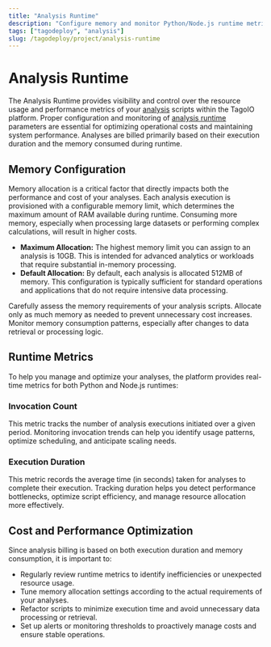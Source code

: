 ```yaml
---
title: "Analysis Runtime"
description: "Configure memory and monitor Python/Node.js runtime metrics for TagoIO analyses; optimize cost and performance."
tags: ["tagodeploy", "analysis"]
slug: /tagodeploy/project/analysis-runtime
---
```


# Analysis Runtime

The Analysis Runtime provides visibility and control over the resource usage and
performance metrics of your
[analysis](https://help.tago.io/portal/en/kb/articles/29-analysis-overview)
scripts within the TagoIO platform. Proper configuration and monitoring of
[analysis runtime](https://help.tago.io/portal/en/kb/articles/194-analysis-service)
parameters are essential for optimizing operational costs and maintaining system
performance. Analyses are billed primarily based on their execution duration and
the memory consumed during runtime.

## Memory Configuration

Memory allocation is a critical factor that directly impacts both the
performance and cost of your analyses. Each analysis execution is provisioned
with a configurable memory limit, which determines the maximum amount of RAM
available during runtime. Consuming more memory, especially when processing
large datasets or performing complex calculations, will result in higher costs.

- **Maximum Allocation:** The highest memory limit you can assign to an analysis
  is 10GB. This is intended for advanced analytics or workloads that require
  substantial in-memory processing.
- **Default Allocation:** By default, each analysis is allocated 512MB of
  memory. This configuration is typically sufficient for standard operations and
  applications that do not require intensive data processing.

Carefully assess the memory requirements of your analysis scripts. Allocate only
as much memory as needed to prevent unnecessary cost increases. Monitor memory
consumption patterns, especially after changes to data retrieval or processing
logic.

## Runtime Metrics

To help you manage and optimize your analyses, the platform provides real-time
metrics for both Python and Node.js runtimes:

### Invocation Count

This metric tracks the number of analysis executions initiated over a given
period. Monitoring invocation trends can help you identify usage patterns,
optimize scheduling, and anticipate scaling needs.

### Execution Duration

This metric records the average time (in seconds) taken for analyses to complete
their execution. Tracking duration helps you detect performance bottlenecks,
optimize script efficiency, and manage resource allocation more effectively.

## Cost and Performance Optimization

Since analysis billing is based on both execution duration and memory
consumption, it is important to:

- Regularly review runtime metrics to identify inefficiencies or unexpected
  resource usage.
- Tune memory allocation settings according to the actual requirements of your
  analyses.
- Refactor scripts to minimize execution time and avoid unnecessary data
  processing or retrieval.
- Set up alerts or monitoring thresholds to proactively manage costs and ensure
  stable operations.
